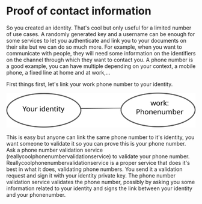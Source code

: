 # Proof of contact information

So you created an identity. That's cool but only useful for a limited number of use cases. A randomly generated key and a username can be enough for some services to let you authenticate and link you to your documents on their site but we can do so much more.
For example, when you want to communicate with people, they will need some information on the identifiers on the channel through which they want to contact you. A phone number is a good example, you can have multiple depending on your context, a mobile phone, a fixed line at home and at work,...

First things first, let's link your work phone number to your identity.

![Link phone number to identity](LinkToPhoneNumber.svg)

This is easy but anyone can link the same phone number to it's identity, you want someone to validate it so you can prove this is your phone number.
Ask a phone number validation service (reallycoolphonenumbervalidationservice) to validate your phone number. Reallycoolphonenumbervalidationservice is a proper service that does it's best in what it does, validating phone numbers. You  send it a validation request and sign it with your identity private key. The phone number validation service validates the phone number, possibly by asking you some information related to your identity and signs the link between your identity and your phonenumber.
